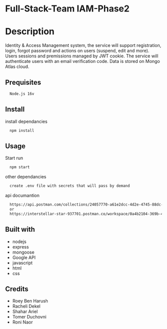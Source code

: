 # Full-Stack-Team IAM-Phase2

# Description
Identity & Access Management system, the service will support registration, login, forgot password and actions on users (suspend, edit and more).
Users sessions and premissions managed by JWT cookie.
The service will authenticate users with an email verification code.
Data is stored on Mongo Atlas cloud.

## Prequisites
```bash
  Node.js 16v
```
## Install
install dependancies
```bash
  npm install
```
## Usage
Start run
```bash
  npm start
```
other dependancies
```bash
  create .env file with secrets that will pass by demand 
```
api documantion
```bash
  https://api.postman.com/collections/24057770-a61e2dcc-4d2e-4745-88dc-40a3e212951f?access_key=PMAT-01GJTG9D99M5ACVYCWHS90XJNG
  or
  https://interstellar-star-937701.postman.co/workspace/0a4b2104-369b-4054-af81-0fca62a17530/collection/24057770-a61e2dcc-4d2e-4745-88dc-40a3e212951f?ctx=documentation
```

## Built with
* nodejs
* express
* mongoose
* Google API
* javascript
* html
* css

## Credits
* Roey Ben Harush
* Racheli Dekel
* Shahar Ariel
* Tomer Duchovni
* Roni Naor
